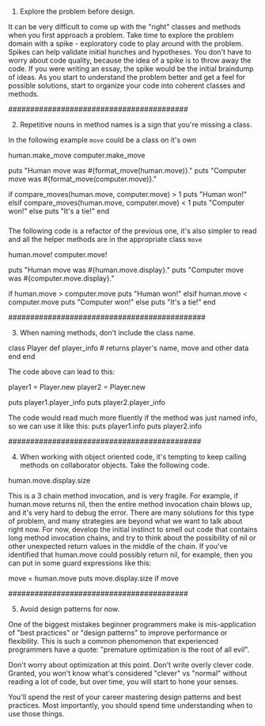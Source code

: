 1. Explore the problem before design.

It can be very difficult to come up with the "right" classes and methods when you first approach a problem. Take time to explore the problem domain with a spike - exploratory code to play around with the problem. Spikes can help validate initial hunches and hypotheses. You don't have to worry about code quality, because the idea of a spike is to throw away the code. If you were writing an essay, the spike would be the initial braindump of ideas. As you start to understand the problem better and get a feel for possible solutions, start to organize your code into coherent classes and methods.

#########################################

2. Repetitive nouns in method names is a sign that you're missing a class.

In the following example `move` could be a class on it's own

human.make_move
computer.make_move

puts "Human move was #{format_move(human.move)}."
puts "Computer move was #{format_move(computer.move)}."

if compare_moves(human.move, computer.move) > 1
  puts "Human won!"
elsif compare_moves(human.move, computer.move) < 1
  puts "Computer won!"
else
  puts "It's a tie!"
end

#####
The following code is a refactor of the previous one, it's also simpler to read and all the helper methods are in the appropriate class `move`

human.move!
computer.move!

puts "Human move was #{human.move.display}."
puts "Computer move was #{computer.move.display}."

if human.move > computer.move
  puts "Human won!"
elsif human.move < computer.move
  puts "Computer won!"
else
  puts "It's a tie!"
end

#############################################

3. When naming methods, don't include the class name.

class Player
  def player_info
    # returns player's name, move and other data
  end
end

The code above can lead to this:

player1 = Player.new
player2 = Player.new

puts player1.player_info
puts player2.player_info

The code would read much more fluently if the method was just named info, so we can use it like this:
puts player1.info
puts player2.info

############################################

4. When working with object oriented code, it's tempting to keep calling methods on collaborator objects.
Take the following code.

human.move.display.size

This is a 3 chain method invocation, and is very fragile. For example, if human.move returns nil, then the entire method invocation chain blows up, and it's very hard to debug the error. There are many solutions for this type of problem, and many strategies are beyond what we want to talk about right now. For now, develop the initial instinct to smell out code that contains long method invocation chains, and try to think about the possibility of nil or other unexpected return values in the middle of the chain. If you've identified that human.move could possibly return nil, for example, then you can put in some guard expressions like this:

move = human.move
puts move.display.size if move

#########################################

5. Avoid design patterns for now.

One of the biggest mistakes beginner programmers make is mis-application of "best practices" or "design patterns" to improve performance or flexibility. This is such a common phenomenon that experienced programmers have a quote: "premature optimization is the root of all evil".

Don't worry about optimization at this point. Don't write overly clever code. Granted, you won't know what's considered "clever" vs "normal" without reading a lot of code, but over time, you will start to hone your senses.

You'll spend the rest of your career mastering design patterns and best practices. Most importantly, you should spend time understanding when to use those things.